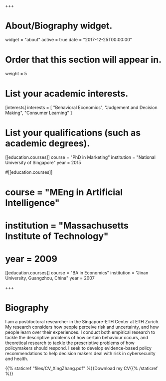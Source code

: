+++
# About/Biography widget.
widget = "about"
active = true
date = "2017-12-25T00:00:00"

# Order that this section will appear in.
weight = 5

# List your academic interests.
[interests]
  interests = [
    "Behavioral Economics",
    "Judgement and Decision Making",
    "Consumer Learning"
  ]

# List your qualifications (such as academic degrees).
[[education.courses]]
  course = "PhD in Marketing"
  institution = "National University of Singapore"
  year = 2015

#[[education.courses]]
#  course = "MEng in Artificial Intelligence"
#  institution = "Massachusetts Institute of Technology"
#  year = 2009

[[education.courses]]
  course = "BA in Economics"
  institution = "Jinan University, Guangzhou, China"
  year = 2007
 
+++

# Biography

I am a postdoctoral researcher in the Singapore-ETH Center at ETH Zurich. My research considers how people perceive risk and uncertainty, and how people learn over their experiences. I conduct both empirical research to tackle the descriptive problems of how certain behaviour occurs, and theoretical research to tackle the prescriptive problems of how policymakers should respond. I seek to develop evidence-based policy recommendations to help decision makers deal with risk in cybersecurity and health.

{{% staticref "files/CV_XingZhang.pdf" %}}Download my CV{{% /staticref %}}
